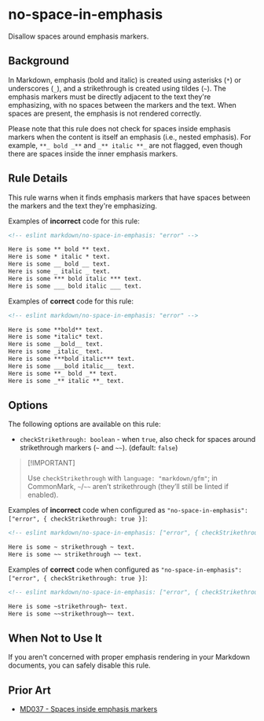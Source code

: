 # no-space-in-emphasis

Disallow spaces around emphasis markers.

## Background

In Markdown, emphasis (bold and italic) is created using asterisks (`*`) or underscores (`_`), and a strikethrough is created using tildes (`~`). The emphasis markers must be directly adjacent to the text they're emphasizing, with no spaces between the markers and the text. When spaces are present, the emphasis is not rendered correctly.

Please note that this rule does not check for spaces inside emphasis markers when the content is itself an emphasis (i.e., nested emphasis). For example, `**_ bold _**` and `_** italic **_` are not flagged, even though there are spaces inside the inner emphasis markers.

## Rule Details

This rule warns when it finds emphasis markers that have spaces between the markers and the text they're emphasizing.

Examples of **incorrect** code for this rule:

```markdown
<!-- eslint markdown/no-space-in-emphasis: "error" -->

Here is some ** bold ** text.
Here is some * italic * text.
Here is some __ bold __ text.
Here is some _ italic _ text.
Here is some *** bold italic *** text.
Here is some ___ bold italic ___ text.
```

Examples of **correct** code for this rule:

```markdown
<!-- eslint markdown/no-space-in-emphasis: "error" -->

Here is some **bold** text.
Here is some *italic* text.
Here is some __bold__ text.
Here is some _italic_ text.
Here is some ***bold italic*** text.
Here is some ___bold italic___ text.
Here is some **_ bold _** text.
Here is some _** italic **_ text.
```

## Options

The following options are available on this rule:

* `checkStrikethrough: boolean` - when `true`, also check for spaces around strikethrough markers (`~` and `~~`). (default: `false`)

> [!IMPORTANT] <!-- eslint-disable-line -- This should be fixed in https://github.com/eslint/markdown/issues/294 -->
>
> Use `checkStrikethrough` with `language: "markdown/gfm"`; in CommonMark, `~`/`~~` aren’t strikethrough (they’ll still be linted if enabled).

Examples of **incorrect** code when configured as `"no-space-in-emphasis": ["error", { checkStrikethrough: true }]`:

```markdown
<!-- eslint markdown/no-space-in-emphasis: ["error", { checkStrikethrough: true }] -->

Here is some ~ strikethrough ~ text.
Here is some ~~ strikethrough ~~ text.
```

Examples of **correct** code when configured as `"no-space-in-emphasis": ["error", { checkStrikethrough: true }]`:

```markdown
<!-- eslint markdown/no-space-in-emphasis: ["error", { checkStrikethrough: true }] -->

Here is some ~strikethrough~ text.
Here is some ~~strikethrough~~ text.
```

## When Not to Use It

If you aren't concerned with proper emphasis rendering in your Markdown documents, you can safely disable this rule.

## Prior Art

* [MD037 - Spaces inside emphasis markers](https://github.com/DavidAnson/markdownlint/blob/main/doc/md037.md)